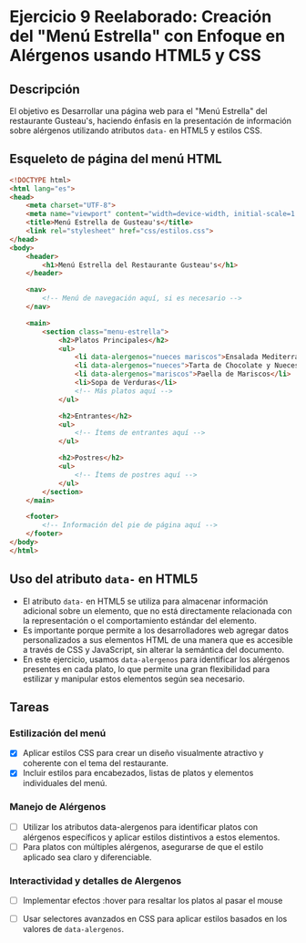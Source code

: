 # Ejercicio 9 Reelaborado: Creación del "Menú Estrella" con Enfoque en Alérgenos usando HTML5 y CSS

## Descripción 

El objetivo es Desarrollar una página web para el "Menú Estrella" del restaurante Gusteau's, haciendo énfasis en la presentación de información sobre alérgenos utilizando atributos `data-` en HTML5 y estilos CSS.

## Esqueleto de página del menú HTML

```html
<!DOCTYPE html>
<html lang="es">
<head>
    <meta charset="UTF-8">
    <meta name="viewport" content="width=device-width, initial-scale=1.0">
    <title>Menú Estrella de Gusteau's</title>
    <link rel="stylesheet" href="css/estilos.css">
</head>
<body>
    <header>
        <h1>Menú Estrella del Restaurante Gusteau's</h1>
    </header>

    <nav>
        <!-- Menú de navegación aquí, si es necesario -->
    </nav>

    <main>
        <section class="menu-estrella">
            <h2>Platos Principales</h2>
            <ul>
                <li data-alergenos="nueces mariscos">Ensalada Mediterránea con Nueces y Gambas</li>
                <li data-alergenos="nueces">Tarta de Chocolate y Nueces</li>
                <li data-alergenos="mariscos">Paella de Mariscos</li>
                <li>Sopa de Verduras</li>
                <!-- Más platos aquí -->
            </ul>

            <h2>Entrantes</h2>
            <ul>
                <!-- Ítems de entrantes aquí -->
            </ul>

            <h2>Postres</h2>
            <ul>
                <!-- Ítems de postres aquí -->
            </ul>
        </section>
    </main>

    <footer>
        <!-- Información del pie de página aquí -->
    </footer>
</body>
</html>
```

## Uso del atributo `data-` en HTML5

- El atributo `data-` en HTML5 se utiliza para almacenar información adicional sobre un elemento, que no está directamente relacionada con la representación o el comportamiento estándar del elemento.
- Es importante porque permite a los desarrolladores web agregar datos personalizados a sus elementos HTML de una manera que es accesible a través de CSS y JavaScript, sin alterar la semántica del documento.
- En este ejercicio, usamos `data-alergenos` para identificar los alérgenos presentes en cada plato, lo que permite una gran flexibilidad para estilizar y manipular estos elementos según sea necesario.

## Tareas

### Estilización del menú

- [x] Aplicar estilos CSS para crear un diseño visualmente atractivo y coherente con el tema del restaurante.
- [x] Incluir estilos para encabezados, listas de platos y elementos individuales del menú.

### Manejo de Alérgenos

- [ ] Utilizar los atributos data-alergenos para identificar platos con alérgenos específicos y aplicar estilos distintivos a estos elementos.
- [ ] Para platos con múltiples alérgenos, asegurarse de que el estilo aplicado sea claro y diferenciable.

### Interactividad y detalles de Alergenos

- [ ] Implementar efectos :hover para resaltar los platos al pasar el mouse
- [ ] Usar selectores avanzados en CSS para aplicar estilos basados en los valores de `data-alergenos`.


